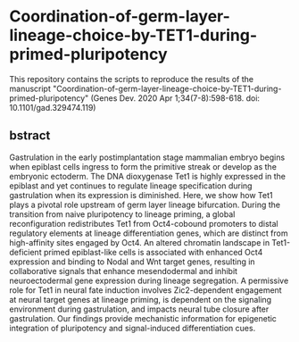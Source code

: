 # Coordination-of-germ-layer-lineage-choice-by-TET1-during-primed-pluripotency
This repository contains the scripts to reproduce the results of the manuscript "Coordination-of-germ-layer-lineage-choice-by-TET1-during-primed-pluripotency" (Genes Dev. 2020 Apr 1;34(7-8):598-618. doi: 10.1101/gad.329474.119)

## bstract
Gastrulation in the early postimplantation stage mammalian embryo begins when epiblast cells ingress to form the primitive streak or develop as the embryonic ectoderm. The DNA dioxygenase Tet1 is highly expressed in the epiblast and yet continues to regulate lineage specification during gastrulation when its expression is diminished. Here, we show how Tet1 plays a pivotal role upstream of germ layer lineage bifurcation. During the transition from naive pluripotency to lineage priming, a global reconfiguration redistributes Tet1 from Oct4-cobound promoters to distal regulatory elements at lineage differentiation genes, which are distinct from high-affinity sites engaged by Oct4. An altered chromatin landscape in Tet1-deficient primed epiblast-like cells is associated with enhanced Oct4 expression and binding to Nodal and Wnt target genes, resulting in collaborative signals that enhance mesendodermal and inhibit neuroectodermal gene expression during lineage segregation. A permissive role for Tet1 in neural fate induction involves Zic2-dependent engagement at neural target genes at lineage priming, is dependent on the signaling environment during gastrulation, and impacts neural tube closure after gastrulation. Our findings provide mechanistic information for epigenetic integration of pluripotency and signal-induced differentiation cues.
